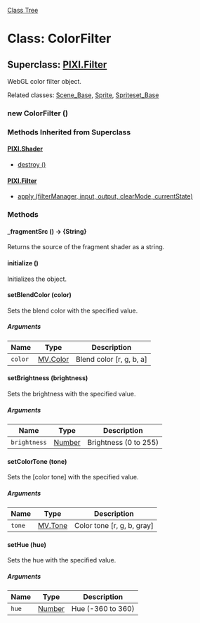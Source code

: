 [Class Tree](index.md)

# Class: ColorFilter

## Superclass: [PIXI.Filter](PIXI.Filter.md)

WebGL color filter object.

Related classes: [Scene_Base](Scene_Base.md), [Sprite](Sprite.md), [Spriteset_Base](Spriteset_Base.md)

### new ColorFilter ()

### Methods Inherited from Superclass

#### [PIXI.Shader](PIXI.Shader.md)

* [destroy ()](PIXI.Shader.md#destroy-)

####  [PIXI.Filter](PIXI.Filter.md) 

* [apply (filterManager, input, output, clearMode, currentState)](PIXI.Filter.md#apply-filtermanager-input-output-clear-currentstate-opt)


### Methods

#### _fragmentSrc () → {String}
Returns the source of the fragment shader as a string.


#### initialize ()
Initializes the object.


#### setBlendColor (color)
Sets the blend color with the specified value.

##### Arguments

| Name   | Type                   | Description                 |
|--------|------------------------|-----------------------------|
| `color`| [MV.Color](MV.Color.md) | Blend color [r, g, b, a]   |


#### setBrightness (brightness)
Sets the brightness with the specified value.

##### Arguments

| Name       | Type              | Description                |
|------------|-------------------|----------------------------|
| `brightness` | [Number](Number.md) | Brightness (0 to 255)     |


#### setColorTone (tone)
Sets the [color tone] with the specified value.

##### Arguments

| Name  | Type                    | Description               |
|-------|-------------------------|---------------------------|
| `tone`| [MV.Tone](MV.Tone.md) | Color tone [r, g, b, gray] |


#### setHue (hue)
Sets the hue with the specified value.

##### Arguments

| Name | Type              | Description                |
|------|-------------------|----------------------------|
| `hue`| [Number](Number.md) | Hue (-360 to 360)         |
